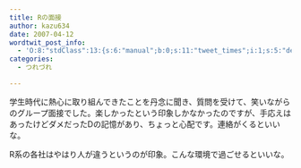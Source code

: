 ```yaml
---
title: Rの面接
author: kazu634
date: 2007-04-12
wordtwit_post_info:
  - 'O:8:"stdClass":13:{s:6:"manual";b:0;s:11:"tweet_times";i:1;s:5:"delay";i:0;s:7:"enabled";i:1;s:10:"separation";s:2:"60";s:7:"version";s:3:"3.7";s:14:"tweet_template";b:0;s:6:"status";i:2;s:6:"result";a:0:{}s:13:"tweet_counter";i:2;s:13:"tweet_log_ids";a:1:{i:0;i:2881;}s:9:"hash_tags";a:0:{}s:8:"accounts";a:1:{i:0;s:7:"kazu634";}}'
categories:
  - つれづれ

---
```

<div class="section">
<p>
    学生時代に熱心に取り組んできたことを丹念に聞き、質問を受けて、笑いながらのグループ面接でした。楽しかったという印象しかなかったのですが、手応えはあったけどダメだったDの記憶があり、ちょっと心配です。連絡がくるといいな。
</p>
  
<p>
    R系の各社はやはり人が違うというのが印象。こんな環境で過ごせるといいな。
</p>
</div>
